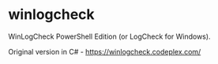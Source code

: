 # winlogcheck
WinLogCheck PowerShell Edition (or LogCheck for Windows). 

Original version in C# - https://winlogcheck.codeplex.com/
